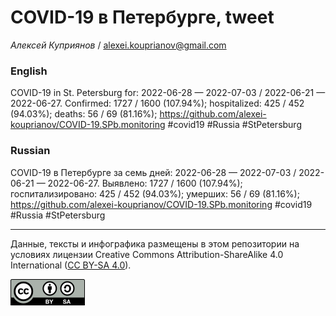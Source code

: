COVID-19 в Петербурге, tweet
============================

*Алексей Куприянов* /
<a href="mailto:alexei.kouprianov@gmail.com" class="email">alexei.kouprianov@gmail.com</a>

### English

COVID-19 in St. Petersburg for: 2022-06-28 — 2022-07-03 / 2022-06-21 —
2022-06-27. Сonfirmed: 1727 / 1600 (107.94%); hospitalized: 425 / 452
(94.03%); deaths: 56 / 69 (81.16%);
<a href="https://github.com/alexei-kouprianov/COVID-19.SPb.monitoring" class="uri">https://github.com/alexei-kouprianov/COVID-19.SPb.monitoring</a>
\#covid19 \#Russia \#StPetersburg

### Russian

COVID-19 в Петербурге за семь дней: 2022-06-28 — 2022-07-03 / 2022-06-21
— 2022-06-27. Выявлено: 1727 / 1600 (107.94%); госпитализировано: 425 /
452 (94.03%); умерших: 56 / 69 (81.16%);
<a href="https://github.com/alexei-kouprianov/COVID-19.SPb.monitoring" class="uri">https://github.com/alexei-kouprianov/COVID-19.SPb.monitoring</a>
\#covid19 \#Russia \#StPetersburg

------------------------------------------------------------------------

Данные, тексты и инфографика размещены в этом репозитории на условиях
лицензии Creative Commons Attribution-ShareAlike 4.0 International ([CC
BY-SA 4.0](https://creativecommons.org/licenses/by-sa/4.0/)).

![](../misc/CC-BY-SA-icon.png "CC-BY-SA")
